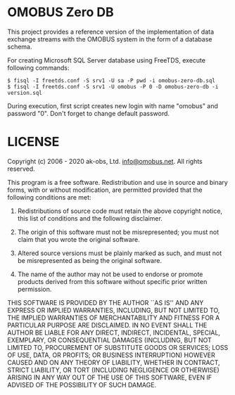 # OMOBUS Zero DB

This project provides a reference version of the implementation 
of data exchange streams with the OMOBUS system in the form of 
a database schema.

For creating Microsoft SQL Server database using FreeTDS, execute
following commands:

    $ fisql -I freetds.conf -S srv1 -U sa -P pwd -i omobus-zero-db.sql
    $ fisql -I freetds.conf -S srv1 -U omobus -P 0 -D omobus-zero-db -i version.sql

During execution, first script creates new login with name "omobus"
and password "0". Don't forget to change default password.


# LICENSE

Copyright (c) 2006 - 2020 ak-obs, Ltd. <info@omobus.net>.
All rights reserved.

This program is a free software. Redistribution and use in source
and binary forms, with or without modification, are permitted provided
that the following conditions are met:

1. Redistributions of source code must retain the above copyright
   notice, this list of conditions and the following disclaimer.

2. The origin of this software must not be misrepresented; you must
   not claim that you wrote the original software.

3. Altered source versions must be plainly marked as such, and must
   not be misrepresented as being the original software.

4. The name of the author may not be used to endorse or promote
   products derived from this software without specific prior written
   permission.

THIS SOFTWARE IS PROVIDED BY THE AUTHOR ``AS IS'' AND ANY EXPRESS
OR IMPLIED WARRANTIES, INCLUDING, BUT NOT LIMITED TO, THE IMPLIED
WARRANTIES OF MERCHANTABILITY AND FITNESS FOR A PARTICULAR PURPOSE
ARE DISCLAIMED.  IN NO EVENT SHALL THE AUTHOR BE LIABLE FOR ANY
DIRECT, INDIRECT, INCIDENTAL, SPECIAL, EXEMPLARY, OR CONSEQUENTIAL
DAMAGES (INCLUDING, BUT NOT LIMITED TO, PROCUREMENT OF SUBSTITUTE
GOODS OR SERVICES; LOSS OF USE, DATA, OR PROFITS; OR BUSINESS
INTERRUPTION) HOWEVER CAUSED AND ON ANY THEORY OF LIABILITY,
WHETHER IN CONTRACT, STRICT LIABILITY, OR TORT (INCLUDING
NEGLIGENCE OR OTHERWISE) ARISING IN ANY WAY OUT OF THE USE OF THIS
SOFTWARE, EVEN IF ADVISED OF THE POSSIBILITY OF SUCH DAMAGE.
